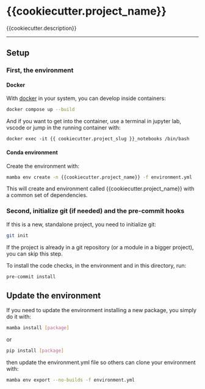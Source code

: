 {{cookiecutter.project_name}}
==============================

{{cookiecutter.description}}

--------

## Setup

### First, the environment

#### Docker

With [docker]() in your system, you can develop inside containers:

``` bash
docker compose up --build
```

And if you want to get into the container, use a terminal in jupyter lab, vscode or jump in the running
container with:

```shell
docker exec -it {{ cookiecutter.project_slug }}_notebooks /bin/bash
```

#### Conda environment

Create the environment with:

``` bash
mamba env create -n {{cookiecutter.project_name}} -f environment.yml
```
This will create and environment called {{cookiecutter.project_name}} with a common set of dependencies.

### Second, initialize git (if needed) and the pre-commit hooks

If this is a new, standalone project, you need to initialize git:

``` bash
git init
```

If the project is already in a git repository (or a module in a bigger project), you can skip this step.

To install the code checks, in the environment and in this directory, run:

``` bash
pre-commit install
```

## Update the environment

If you need to update the environment installing a new package, you simply do it with:

``` bash
mamba install [package]
```

or 

```bash
pip install [package]
```
then update the environment.yml file so others can clone your environment with:

``` bash
mamba env export --no-builds -f environment.yml
```
